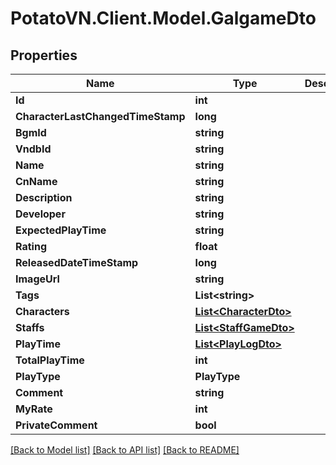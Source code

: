 # PotatoVN.Client.Model.GalgameDto

## Properties

Name | Type | Description | Notes
------------ | ------------- | ------------- | -------------
**Id** | **int** |  | [optional] 
**CharacterLastChangedTimeStamp** | **long** |  | [optional] 
**BgmId** | **string** |  | [optional] 
**VndbId** | **string** |  | [optional] 
**Name** | **string** |  | [optional] 
**CnName** | **string** |  | [optional] 
**Description** | **string** |  | [optional] 
**Developer** | **string** |  | [optional] 
**ExpectedPlayTime** | **string** |  | [optional] 
**Rating** | **float** |  | [optional] 
**ReleasedDateTimeStamp** | **long** |  | [optional] 
**ImageUrl** | **string** |  | [optional] 
**Tags** | **List&lt;string&gt;** |  | [optional] 
**Characters** | [**List&lt;CharacterDto&gt;**](CharacterDto.md) |  | [optional] 
**Staffs** | [**List&lt;StaffGameDto&gt;**](StaffGameDto.md) |  | [optional] 
**PlayTime** | [**List&lt;PlayLogDto&gt;**](PlayLogDto.md) |  | [optional] 
**TotalPlayTime** | **int** |  | [optional] 
**PlayType** | **PlayType** |  | [optional] 
**Comment** | **string** |  | [optional] 
**MyRate** | **int** |  | [optional] 
**PrivateComment** | **bool** |  | [optional] 

[[Back to Model list]](../README.md#documentation-for-models) [[Back to API list]](../README.md#documentation-for-api-endpoints) [[Back to README]](../README.md)

